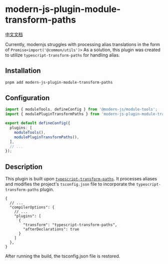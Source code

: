 # modern-js-plugin-module-transform-paths

[中文文档](./README.zh-CN.md)

Currently, modernjs struggles with processing alias translations in the form of  `Promise<import('@common/utils')>` As a solution, this plugin was created to utilize `typescript-transform-paths` for handling alias.

## Installation

```bash
pnpm add modern-js-plugin-module-transform-paths
```

## Configuration

```ts
import { moduleTools, defineConfig } from '@modern-js/module-tools';
import { modulePluginTransformPaths } from 'modern-js-plugin-module-transform-paths';

export default defineConfig({
  plugins: [
    moduleTools(),
    modulePluginTransformPaths(),
  ],
  // ...
});
```

## Description

This plugin is built upon [`typescript-transform-paths`](https://www.npmjs.com/package/typescript-transform-paths). It processes aliases and modifies the project's `tsconfig.json` file to incorporate the `typescript-transform-paths` plugin.

```jsonc
{
  // ...
  "compilerOptions": {
    // ...
    "plugins": [
      {
        "transform": "typescript-transform-paths",
        "afterDeclarations": true
      }
    ]
  },
}
```

After running the build, the tsconfig.json file is restored.
